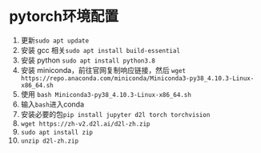 # pytorch环境配置

1. 更新`sudo apt update`
2. 安装 gcc 相关`sudo apt install build-essential`
3. 安装 python `sudo apt install python3.8`
4. 安装 miniconda，前往官网复制响应链接，然后
   `wget https://repo.anaconda.com/miniconda/Miniconda3-py38_4.10.3-Linux-x86_64.sh`
5. 使用 `bash Miniconda3-py38_4.10.3-Linux-x86_64.sh`
6. 输入`bash`进入conda
7. 安装必要的包`pip install jupyter d2l torch torchvision`
8. `wget https://zh-v2.d2l.ai/d2l-zh.zip`
9. `sudo apt install zip`
10. `unzip d2l-zh.zip`

